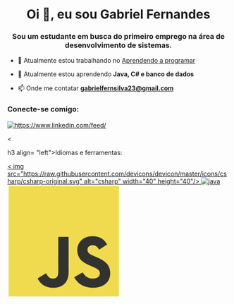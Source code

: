 <h1 align="center">Oi 👋, eu sou Gabriel Fernandes</h1>
<h3 align="center">Sou um estudante em busca do primeiro emprego na área de desenvolvimento de sistemas.</h3>

- 🔭 Atualmente estou trabalhando no [Aprendendo a programar](https://github.com/GabrielFernandes56/Aprendendo-a-programar)

- 🌱 Atualmente estou aprendendo **Java, C# e banco de dados**

- 📫 Onde me contatar **gabrielfernsilva23@gmail.com**

<h3 align="left"> Conecte-se comigo: </h3>
<p align="left">
<a href="https://linkedin.com/in/https://www.linkedin .com/feed/" target="blank"><img align="center" src="https://raw.githubusercontent.com/rahuldkjain/github-profile-readme-generator/master/src/images/icons/ Social/linked-in-alt.svg" alt="https://www.linkedin.com/feed/" height="30" width="40" /></a> </p>
<

h3 align= "left">Idiomas e ferramentas:</h3>
<p align="left"> <a href="https://www.w3schools.com/cs/" target="_blank" rel="noreferrer"> < img src="https://raw.githubusercontent.com/devicons/devicon/master/icons/csharp/csharp-original.svg" alt="csharp" width="40" height="40"/> </a > <a href="https://www.java.com" target="_blank" rel="noreferrer"> <img src="https://raw.githubusercontent.com/devicons/devicon/master/icons/ java/java-original.svg" alt="java" width="40" height="40"/> </a> <a href="https://developer.mozilla.org/en-US/docs/ Web/JavaScript" target="_blank" rel="noreferrer"> <img src="https://raw.githubusercontent.com/devicons/devicon/master/icons/javascript/javascript-original.svg" alt="javascript "largura="40" altura="40"/> </a> </p>
